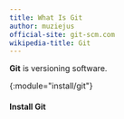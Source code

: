 ```yaml
---
title: What Is Git
author: muziejus
official-site: git-scm.com
wikipedia-title: Git
---
```


**Git** is versioning software.

{:module="install/git"}
#### Install Git

